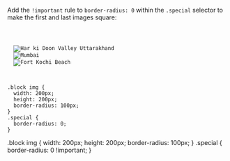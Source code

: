 Add the `!important`
rule to `border-radius: 0`
within the `.special` selector
to make the first and last
images square:

<codeblock language="css" type="exercise" testMode="fixedInput">
<code>
<panel language="html">
<div class="block">
  <img class="special" src="har-ki-doon-valley-uttarakhand.jpg" alt="Har ki Doon Valley Uttarakhand">
  <img src="mumbai-01.jpg" alt="Mumbai">
  <img class="special" src="fort-kochi-beach.jpg" alt="Fort Kochi Beach">
</div>
</panel>
<panel language="css">
.block img {
  width: 200px;
  height: 200px;
  border-radius: 100px;
}
.special {
  border-radius: 0;
}
</panel>
</code>

<solution>
.block img {
  width: 200px;
  height: 200px;
  border-radius: 100px;
}
.special {
  border-radius: 0 !important;
}
</solution>
</codeblock>